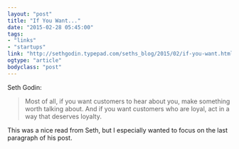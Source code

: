 ```yaml
---
layout: "post"
title: "If You Want..."
date: "2015-02-28 05:45:00"
tags: 
- "links"
- "startups"
link: "http://sethgodin.typepad.com/seths_blog/2015/02/if-you-want.html"
ogtype: "article"
bodyclass: "post"
---
```


Seth Godin:

> Most of all, if you want customers to hear about you, make something worth talking about. And if you want customers who are loyal, act in a way that deserves loyalty.

This was a nice read from Seth, but I especially wanted to focus on the last paragraph of his post.
